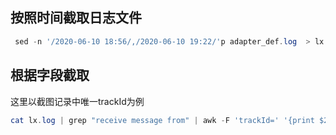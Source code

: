 ## 按照时间截取日志文件

```powershell
 sed -n '/2020-06-10 18:56/,/2020-06-10 19:22/'p adapter_def.log  > lx.log
```



## 根据字段截取

这里以截图记录中唯一trackId为例

```powershell
cat lx.log | grep "receive message from" | awk -F 'trackId=' '{print $2}' | awk -F ',' '{if(length !=0) print $1}' | sort | uniq
```





